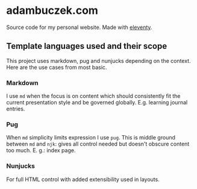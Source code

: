 adambuczek.com
===

Source code for my personal website. Made with [eleventy](https://www.11ty.io/).

Template languages used and their scope
---
This project uses markdown, pug and nunjucks depending on the context. Here are the use cases from most basic.

### Markdown
I use `md` when the focus is on content which should consistently fit the current presentation style and be governed globally. E.g. learning journal entries.

### Pug
When `md` simplicity limits expression I use `pug`. This is middle ground between `md` and `njk`: gives all control needed but doesn't obscure content too much. E. g.: index page.

### Nunjucks
For full HTML control with added extensibility used in layouts.
